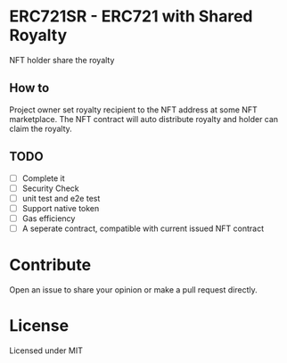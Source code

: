 # ERC721SR - ERC721 with Shared Royalty

NFT holder share the royalty

## How to

Project owner set royalty recipient to the NFT address at some NFT marketplace. The NFT contract will auto distribute royalty and holder can claim the royalty.

## TODO

- [ ] Complete it
- [ ] Security Check
- [ ] unit test and e2e test
- [ ] Support native token
- [ ] Gas efficiency
- [ ] A seperate contract, compatible with current issued NFT contract

# Contribute

Open an issue to share your opinion or make a pull request directly.

# License

Licensed under MIT
